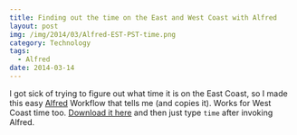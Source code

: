 ```yaml
---
title: Finding out the time on the East and West Coast with Alfred
layout: post
img: /img/2014/03/Alfred-EST-PST-time.png
category: Technology
tags:
  - Alfred
date: 2014-03-14
---
```

I got sick of trying to figure out what time it is on the East Coast, so I made this easy [Alfred](http://alfredapp.com) Workflow that tells me (and copies it). Works for West Coast time too. [Download it here](/utilities/alfred/time-tools/Time-Tools.alfredworkflow) and then just type `time` after invoking Alfred.
